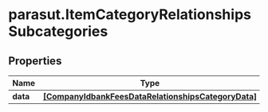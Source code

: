 # parasut.ItemCategoryRelationshipsSubcategories

## Properties
Name | Type | Description | Notes
------------ | ------------- | ------------- | -------------
**data** | [**[CompanyIdbankFeesDataRelationshipsCategoryData]**](CompanyIdbankFeesDataRelationshipsCategoryData.md) |  | [optional] 


